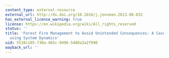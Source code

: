 ```yaml
---
content_type: external-resource
external_url: http://dx.doi.org/10.1016/j.jenvman.2013.08.033
has_external_license_warning: true
license: https://en.wikipedia.org/wiki/All_rights_reserved
status: ''
title: 'Forest Fire Management to Avoid Unintended Consequences: A Case Study of Portugal
  using System Dynamics'
uid: 5510c105-730a-403c-9496-5488a3a2f990
wayback_url: ''
---
```

